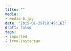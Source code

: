 ```yaml
---
title: ""
media:
- media-0.jpg
date: "2015-01-29T18:49:16Z"
draft: false
tags:
- imported
- from-instagram
---
```


